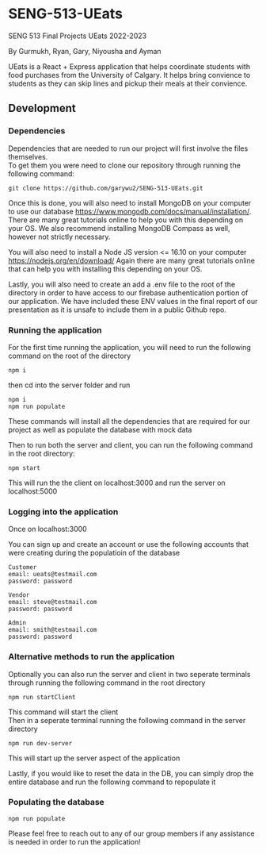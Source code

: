 # SENG-513-UEats

SENG 513 Final Projects UEats 2022-2023

By Gurmukh, Ryan, Gary, Niyousha and Ayman

UEats is a React + Express application that helps coordinate students with food purchases from the University of Calgary. It helps bring convience to students as they can skip lines and pickup their meals at their convience.

## Development

### Dependencies

Dependencies that are needed to run our project will first involve the files themselves. \
To get them you were need to clone our repository through running the following command:
```
git clone https://github.com/garywu2/SENG-513-UEats.git
```
Once this is done, you will also need to install MongoDB on your computer to use our database https://www.mongodb.com/docs/manual/installation/. There are many great tutorials online to help you with this depending on your OS. We also recommend installing MongoDB Compass as well, however not strictly necessary.

You will also need to install a Node JS version <= 16.10 on your computer https://nodejs.org/en/download/ Again there are many great tutorials online that can help you with installing this depending on your OS.

Lastly, you will also need to create an add a .env file to the root of the directory in order to have access to our firebase authentication portion of our application. We have included these ENV values in the final report of our presentation as it is unsafe to include them in a public Github repo.

### Running the application

For the first time running the application, you will need to run the following command on the root of the directory
``` 
npm i
```
then cd into the server folder and run 
```
npm i
npm run populate
```
These commands will install all the dependencies that are required for our project as well as populate the database with mock data

Then to run both the server and client, you can run the following command in the root directory:

```
npm start
```

This will run the the client on localhost:3000 and run the server on localhost:5000

### Logging into the application 

Once on localhost:3000

You can sign up and create an account or use the following accounts that were creating during the populatioin of the database 
``` 
Customer
email: ueats@testmail.com
password: password

Vendor
email: steve@testmail.com
password: password

Admin
email: smith@testmail.com
password: password
```

### Alternative methods to run the application

Optionally you can also run the server and client in two seperate terminals through running the following command in the root directory
```
npm run startClient
```
This command will start the client \
Then in a seperate terminal running the following command in the server directory
```
npm run dev-server
```
This will start up the server aspect of the application

Lastly, if you would like to reset the data in the DB, you can simply drop the entire database and run the following command to repopulate it
### Populating the database

```
npm run populate
```

Please feel free to reach out to any of our group members if any assistance is needed in order to run the application!
